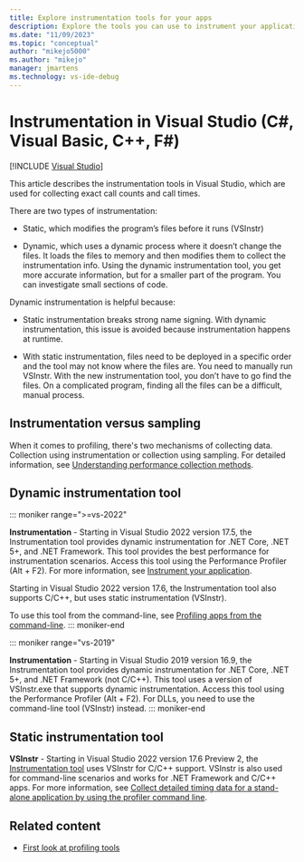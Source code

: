 ```yaml
---
title: Explore instrumentation tools for your apps
description: Explore the tools you can use to instrument your applications in Visual Studio, including dynamic and static instrumentation.
ms.date: "11/09/2023"
ms.topic: "conceptual"
author: "mikejo5000"
ms.author: "mikejo"
manager: jmartens
ms.technology: vs-ide-debug
---
```


# Instrumentation in Visual Studio (C#, Visual Basic, C++, F#)

 [!INCLUDE [Visual Studio](~/includes/applies-to-version/vs-windows-only.md)]

This article describes the instrumentation tools in Visual Studio, which are used for collecting exact call counts and call times.

There are two types of instrumentation:

- Static, which modifies the program’s files before it runs (VSInstr)

- Dynamic, which uses a dynamic process where it doesn’t change the files. It loads the files to memory and then modifies them to collect the instrumentation info. Using the dynamic instrumentation tool, you get more accurate information, but for a smaller part of the program. You can investigate small sections of code.

Dynamic instrumentation is helpful because:

- Static instrumentation breaks strong name signing. With dynamic instrumentation, this issue is avoided because instrumentation happens at runtime.

- With static instrumentation, files need to be deployed in a specific order and the tool may not know where the files are. You need to manually run VSInstr. With the new instrumentation tool, you don’t have to go find the files. On a complicated program, finding all the files can be a difficult, manual process.

## Instrumentation versus sampling

When it comes to profiling, there's two mechanisms of collecting data. Collection using instrumentation or collection using sampling. For detailed information, see [Understanding performance collection methods](../profiling/understanding-performance-collection-methods-perf-profiler.md).

## Dynamic instrumentation tool

::: moniker range=">=vs-2022"

**Instrumentation** - Starting in Visual Studio 2022 version 17.5, the Instrumentation tool provides dynamic instrumentation for .NET Core, .NET 5+, and .NET Framework. This tool provides the best performance for instrumentation scenarios. Access this tool using the Performance Profiler (Alt + F2). For more information, see [Instrument your application](../profiling/instrumentation.md).

Starting in Visual Studio 2022 version 17.6, the Instrumentation tool also supports C/C++, but uses static instrumentation (VSInstr).

To use this tool from the command-line, see [Profiling apps from the command-line](../profiling/profile-apps-from-command-line.md).
::: moniker-end

::: moniker range="vs-2019"

**Instrumentation** - Starting in Visual Studio 2019 version 16.9, the Instrumentation tool provides dynamic instrumentation for .NET Core, .NET 5+, and .NET Framework (not C/C++). This tool uses a version of VSInstr.exe that supports dynamic instrumentation. Access this tool using the Performance Profiler (Alt + F2). For DLLs, you need to use the command-line tool (VSInstr) instead.
::: moniker-end

## Static instrumentation tool

**VSInstr** - Starting in Visual Studio 2022 version 17.6 Preview 2, the [Instrumentation tool](../profiling/instrumentation.md) uses VSInstr for C/C++ support. VSInstr is also used for command-line scenarios and works for .NET Framework and C/C++ apps. For more information, see [Collect detailed timing data for a stand-alone application by using the profiler command line](../profiling/collecting-detailed-timing-data-for-a-stand-alone-application.md).

## Related content

- [First look at profiling tools](../profiling/profiling-feature-tour.md)
